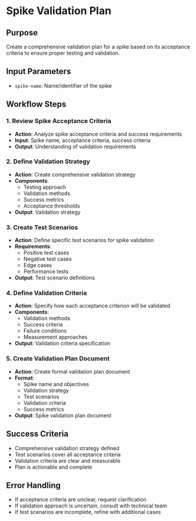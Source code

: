 # Spike Validation Plan

## Purpose
Create a comprehensive validation plan for a spike based on its acceptance criteria to ensure proper testing and validation.

## Input Parameters
- `spike-name`: Name/identifier of the spike

## Workflow Steps

### 1. Review Spike Acceptance Criteria
- **Action**: Analyze spike acceptance criteria and success requirements
- **Input**: Spike name, acceptance criteria, success criteria
- **Output**: Understanding of validation requirements

### 2. Define Validation Strategy
- **Action**: Create comprehensive validation strategy
- **Components**:
  - Testing approach
  - Validation methods
  - Success metrics
  - Acceptance thresholds
- **Output**: Validation strategy

### 3. Create Test Scenarios
- **Action**: Define specific test scenarios for spike validation
- **Requirements**:
  - Positive test cases
  - Negative test cases
  - Edge cases
  - Performance tests
- **Output**: Test scenario definitions

### 4. Define Validation Criteria
- **Action**: Specify how each acceptance criterion will be validated
- **Components**:
  - Validation methods
  - Success criteria
  - Failure conditions
  - Measurement approaches
- **Output**: Validation criteria specification

### 5. Create Validation Plan Document
- **Action**: Create formal validation plan document
- **Format**:
  - Spike name and objectives
  - Validation strategy
  - Test scenarios
  - Validation criteria
  - Success metrics
- **Output**: Spike validation plan document

## Success Criteria
- Comprehensive validation strategy defined
- Test scenarios cover all acceptance criteria
- Validation criteria are clear and measurable
- Plan is actionable and complete

## Error Handling
- If acceptance criteria are unclear, request clarification
- If validation approach is uncertain, consult with technical team
- If test scenarios are incomplete, refine with additional cases
